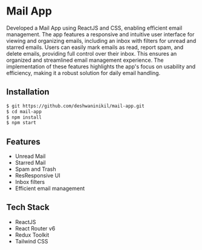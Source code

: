 # Mail App

Developed a Mail App using ReactJS and CSS, enabling efficient email management. The app features a responsive and intuitive user interface for viewing and organizing emails, including an inbox with filters for unread and starred emails. Users can easily mark emails as read, report spam, and delete emails, providing full control over their inbox. This ensures an organized and streamlined email management experience. The implementation of these features highlights the app's focus on usability and efficiency, making it a robust solution for daily email handling.


## Installation

```bash
$ git https://github.com/deshwaninikil/mail-app.git
$ cd mail-app
$ npm install
$ npm start

```

## Features

- Unread Mail
- Starred Mail
- Spam and Trash
- ResResponsive UI
- Inbox filters
- Efficient email management

## Tech Stack

- ReactJS
- React Router v6
- Redux Toolkit
- Tailwind CSS
